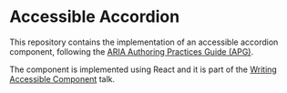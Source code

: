 # Accessible Accordion

This repository contains the implementation of an accessible accordion component,
following the [ARIA Authoring Practices Guide (APG)](https://www.w3.org/WAI/ARIA/apg/patterns/accordion/).

The component is implemented using React and it is part of the
[Writing Accessible Component](https://www.meetup.com/react-js-milano/events/289448825) talk.
